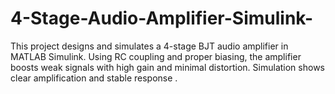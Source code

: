 # 4-Stage-Audio-Amplifier-Simulink-
This project designs and simulates a 4-stage BJT audio amplifier in MATLAB Simulink. Using RC coupling and proper biasing, the amplifier boosts weak signals with high gain and minimal distortion. Simulation shows clear amplification and stable response .
